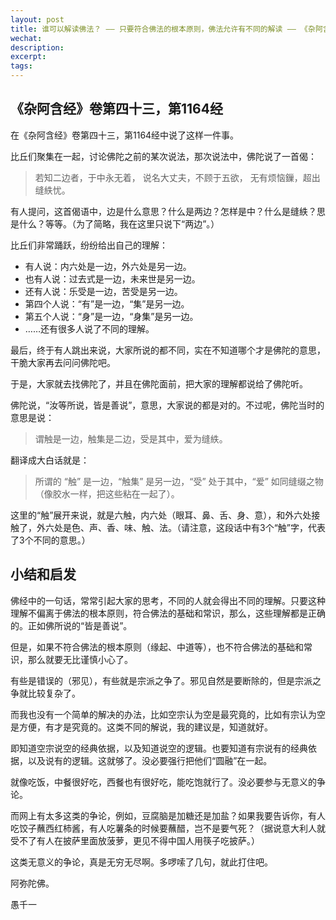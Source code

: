 ```yaml
---
layout: post
title: 谁可以解读佛法？ —— 只要符合佛法的根本原则，佛法允许有不同的解读 —— 《杂阿含经》卷第四十三，第1164经
wechat: 
description: 
excerpt: 
tags:
---
```


## 《杂阿含经》卷第四十三，第1164经

在《杂阿含经》卷第四十三，第1164经中说了这样一件事。

比丘们聚集在一起，讨论佛陀之前的某次说法，那次说法中，佛陀说了一首偈：

> 若知二边者，于中永无着，
> 说名大丈夫，不顾于五欲，
> 无有烦恼鏁，超出缝紩忧。

有人提问，这首偈语中，边是什么意思？什么是两边？怎样是中？什么是缝紩？思是什么？等等。（为了简略，我在这里只说下“两边”。）

比丘们非常踊跃，纷纷给出自己的理解：

* 有人说：内六处是一边，外六处是另一边。
* 也有人说：过去式是一边，未来世是另一边。
* 还有人说：乐受是一边，苦受是另一边。
* 第四个人说：“有”是一边，“集”是另一边。
* 第五个人说：“身”是一边，“身集”是另一边。
* ……还有很多人说了不同的理解。

最后，终于有人跳出来说，大家所说的都不同，实在不知道哪个才是佛陀的意思，干脆大家再去问问佛陀吧。

于是，大家就去找佛陀了，并且在佛陀面前，把大家的理解都说给了佛陀听。

佛陀说，“汝等所说，皆是善说”，意思，大家说的都是对的。不过呢，佛陀当时的意思是说：

> 谓触是一边，触集是二边，受是其中，爱为缝紩。

翻译成大白话就是：

> 所谓的 “触” 是一边，“触集” 是另一边，“受” 处于其中，“爱” 如同缝缀之物（像胶水一样，把这些粘在一起了）。

这里的“触”展开来说，就是六触，内六处（眼耳、鼻、舌、身、意），和外六处接触了，外六处是色、声、香、味、触、法。（请注意，这段话中有3个“触”字，代表了3个不同的意思。）

## 小结和启发

佛经中的一句话，常常引起大家的思考，不同的人就会得出不同的理解。只要这种理解不偏离于佛法的根本原则，符合佛法的基础和常识，那么，这些理解都是正确的。正如佛所说的“皆是善说”。

但是，如果不符合佛法的根本原则（缘起、中道等），也不符合佛法的基础和常识，那么就要无比谨慎小心了。

有些是错误的（邪见），有些就是宗派之争了。邪见自然是要断除的，但是宗派之争就比较复杂了。

而我也没有一个简单的解决的办法，比如空宗认为空是最究竟的，比如有宗认为空是方便，有才是究竟的。这类不同的解说，我的建议是，知道就好。

即知道空宗说空的经典依据，以及知道说空的逻辑。也要知道有宗说有的经典依据，以及说有的逻辑。这就够了。没必要强行把他们“圆融”在一起。

就像吃饭，中餐很好吃，西餐也有很好吃，能吃饱就行了。没必要参与无意义的争论。

而网上有太多这类的争论，例如，豆腐脑是加糖还是加盐？如果我要告诉你，有人吃饺子蘸西红柿酱，有人吃薯条的时候要蘸醋，岂不是要气死？（据说意大利人就受不了有人在披萨里面放菠萝，更见不得中国人用筷子吃披萨。）

这类无意义的争论，真是无穷无尽啊。多啰嗦了几句，就此打住吧。

阿弥陀佛。

愚千一

